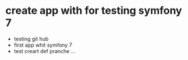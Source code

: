 # create app with for testing symfony 7 
- testing git hub 
- first app whit symfony 7
- test creart def pranche ...
